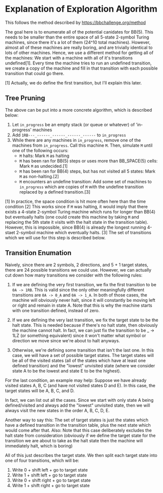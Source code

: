 # Explanation of Exploration Algorithm
This follows the method described by https://bbchallenge.org/method

The goal here is to enumerate all of the potential canidates for BB(5). This needs to be smaller than the entire space
of all 5-state 2-symbol Turing machines, since there it's a lot of them (24^10 total machines). However, almost all of
these machines are really boring, and are trivially identical to lots of other machines. Hence, we use a different
method for getting all of the machines: We start with a machine with all of it's transitions undefined[1]. Every
time the machine tries to run an undefined transition, we create a copy of the machine and fill in that transition with
each possible transition that could go there.

[1] Actually, we do define the first transition, but I'll explain this later.

## Tree Pruning
The above can be put into a more concrete algorithm, which is described below:

1. Let `in_progress` be an empty stack (or queue or whatever) of 'in-progress' machines
2. Add `1RB---_------_------_------_------` to `in_progress`
3. While there are any machines in `in_progress`, remove one of the machines from `in_progress`. Call this machine `M`.
Then, simulate `M` until one of the following occurs:
    - `M` halts: Mark `M` as halting
    - `M` has been ran for BB(5) steps or uses more than BB_SPACE(5) cells: Mark `M` as undecided.[1]
    - `M` has been ran for BB(4) steps, but has not visited all 5 states: Mark `M` as non-halting.[2] 
    - `M` encounters an undefine transition: Add some set of machines to `in_progress` which are copies of `M` with the 
    undefine transition replaced by a defined transition.[3]

[1] In practice, the space condition is hit more often here than the time condition
[2] This works since if `M` was halting, it would imply that there exists a 4-state 2-symbol Turing machine which runs
for longer than BB(4) but eventually halts (one could create this machine by taking `M` and replacing the 5th state it
visits with the halt state in the transition table). However, this is impossible, since BB(4) is already the longest
running 4-staet 2-symbol machine which eventually halts.
[3] The set of transitions which we will use for this step is described below.

## Transition Enumation
Naively, since there are 2 symbols, 2 directions, and 5 + 1 target states, there are 24 possible transitions we could
use. However, we can actually cut down how many transitions we consider with the following rules:

1. If we are defining the very first transition, we fix the first transition to be `0A -> 1RB`. This is valid since the
only other meaningfully different transitions are `0A -> 0_A` and `0A -> 1_A`. In both of those cases, the machine will
obviously never halt, since it will constantly be moving left or right and remain in state A. Note that this is why the 
machine starts with one transition defined, instead of zero.

2. If we are defining the very last transition, we fix the target state to be the halt state. This is needed
because if there's no halt state, then obviously the machine cannot halt. In fact, we can just fix the transition to be
_ -> 1LZ (or something equivalent) since it won't matter what symbol or direction we move since we're about to halt
anyways.

3. Otherwise, we're defining some transition that isn't the last one. In this case, we will have a set of possible
target states. The target states will be all of the visited states (all of the states which have at least one defined
transition) and the "lowest" unvisited state (where we consider state A to be the lowest and state E to be the highest).

For the last condition, an example may help: Suppose we have already visited states A, B, C (and have not visited states
D and E). In this case, the target states will be A, B, C, and D.

In fact, we can list out all the cases. Since we start with only state A being defined/visited and always add the
"lowest" unvisited state, then we will always visit the new states in the order A, B, C, D, E.

Another way to say this: The set of target states is just the states which have a defined transition in the transition table,
plus the next state which would come after that. Also: Note that this case deliberately excludes the halt state from
consideration (obviously if we define the target state for the transition we are about to take as the halt state then
the machine will immediately halt, which is boring)

All of this just describes the target state. We then split each target state into one of four transitions, which will be:
1. Write 0 + shift left + go to target state
2. Write 1 + shift left + go to target state
3. Write 0 + shift right + go to target state
4. Write 1 + shift right + go to target state